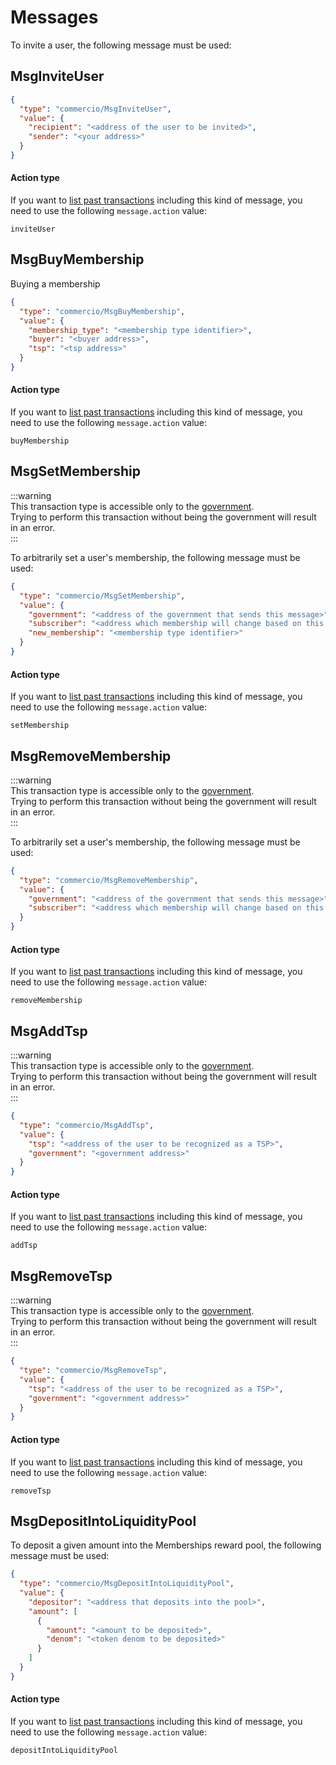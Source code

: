 <!--
order: 2
-->

# Messages
To invite a user, the following message must be used: 

## MsgInviteUser

```json
{
  "type": "commercio/MsgInviteUser",
  "value": {
    "recipient": "<address of the user to be invited>",
    "sender": "<your address>"
  }
}
```

#### Action type
If you want to [list past transactions](../../../developers/listing-transactions.md) including this kind of message,
you need to use the following `message.action` value: 

```
inviteUser
```  

## MsgBuyMembership

Buying a membership

```json
{
  "type": "commercio/MsgBuyMembership",
  "value": {
    "membership_type": "<membership type identifier>",
    "buyer": "<buyer address>",
    "tsp": "<tsp address>"
  }
}
```
#### Action type

If you want to [list past transactions](../../../developers/listing-transactions.md) including this kind of message,
you need to use the following `message.action` value: 

```
buyMembership
```




## MsgSetMembership

:::warning  
This transaction type is accessible only to the [government](../../government/README.md).  
Trying to perform this transaction without being the government will result in an error.  
:::

To arbitrarily set a user's membership, the following message must be used:

```json
{
  "type": "commercio/MsgSetMembership",
  "value": {
    "government": "<address of the government that sends this message>",
    "subscriber": "<address which membership will change based on this message>",
    "new_membership": "<membership type identifier>"
  }
}
```

#### Action type
If you want to [list past transactions](../../../developers/listing-transactions.md) including this kind of message,
you need to use the following `message.action` value: 

```
setMembership
```  



## MsgRemoveMembership


:::warning  
This transaction type is accessible only to the [government](../../government/README.md).  
Trying to perform this transaction without being the government will result in an error.  
:::


To arbitrarily set a user's membership, the following message must be used:

```json
{
  "type": "commercio/MsgRemoveMembership",
  "value": {
    "government": "<address of the government that sends this message>",
    "subscriber": "<address which membership will change based on this message>"
  }
}
```

#### Action type
If you want to [list past transactions](../../../developers/listing-transactions.md) including this kind of message,
you need to use the following `message.action` value: 

```
removeMembership
```  

## MsgAddTsp

:::warning  
This transaction type is accessible only to the [government](../../government/README.md).  
Trying to perform this transaction without being the government will result in an error.  
:::


```json
{
  "type": "commercio/MsgAddTsp",
  "value": {
    "tsp": "<address of the user to be recognized as a TSP>",
    "government": "<government address>"
  }
}
```

#### Action type
If you want to [list past transactions](../../../developers/listing-transactions.md) including this kind of message,
you need to use the following `message.action` value: 

```
addTsp
```  

## MsgRemoveTsp

:::warning  
This transaction type is accessible only to the [government](../../government/README.md).  
Trying to perform this transaction without being the government will result in an error.  
:::


```json
{
  "type": "commercio/MsgRemoveTsp",
  "value": {
    "tsp": "<address of the user to be recognized as a TSP>",
    "government": "<government address>"
  }
}
```

#### Action type
If you want to [list past transactions](../../../developers/listing-transactions.md) including this kind of message,
you need to use the following `message.action` value: 

```
removeTsp
```  



## MsgDepositIntoLiquidityPool

To deposit a given amount into the Memberships reward pool, the following message must be used:

```json
{
  "type": "commercio/MsgDepositIntoLiquidityPool",
  "value": {
    "depositor": "<address that deposits into the pool>",
    "amount": [
      {
        "amount": "<amount to be deposited>",
        "denom": "<token denom to be deposited>"        
      }
    ]
  }
}
```

#### Action type
If you want to [list past transactions](../../../developers/listing-transactions.md) including this kind of message,
you need to use the following `message.action` value: 

```
depositIntoLiquidityPool
```  

